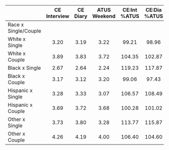 
|                      | CE<br>Interview |  CE<br>Diary | ATUS<br>Weekend | CE:Int<br>%ATUS | CE:Dia<br>%ATUS |
| -------------------- | :----------: | :----------: | :----------: | :----------: | :----------: |
| Race x Single/Couple |              |              |              |              |              |
| White x Single       |         3.20 |         3.19 |         3.22 |        99.21 |        98.96 |
| White x Couple       |         3.89 |         3.83 |         3.72 |       104.35 |       102.87 |
| Black x Single       |         2.67 |         2.64 |         2.24 |       119.23 |       117.87 |
| Black x Couple       |         3.17 |         3.12 |         3.20 |        99.06 |        97.43 |
| Hispanic x Single    |         3.28 |         3.33 |         3.07 |       106.57 |       108.49 |
| Hispanic x Couple    |         3.69 |         3.72 |         3.68 |       100.28 |       101.02 |
| Other x Single       |         3.73 |         3.80 |         3.28 |       113.77 |       115.87 |
| Other x Couple       |         4.26 |         4.19 |         4.00 |       106.40 |       104.60 |

